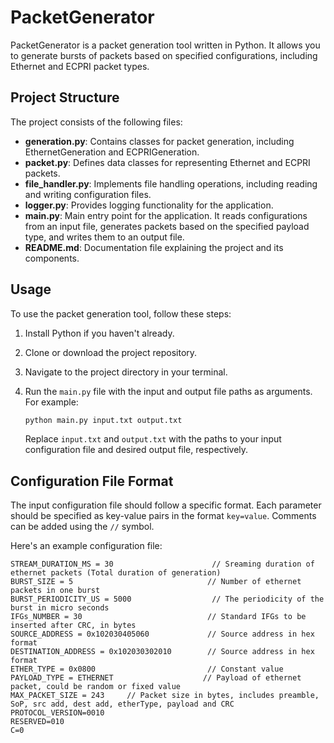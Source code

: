 # PacketGenerator

PacketGenerator is a packet generation tool written in Python. It allows you to generate bursts of packets based on specified configurations, including Ethernet and ECPRI packet types.

## Project Structure

The project consists of the following files:

- **generation.py**: Contains classes for packet generation, including EthernetGeneration and ECPRIGeneration.
- **packet.py**: Defines data classes for representing Ethernet and ECPRI packets.
- **file_handler.py**: Implements file handling operations, including reading and writing configuration files.
- **logger.py**: Provides logging functionality for the application.
- **main.py**: Main entry point for the application. It reads configurations from an input file, generates packets based on the specified payload type, and writes them to an output file.
- **README.md**: Documentation file explaining the project and its components.

## Usage

To use the packet generation tool, follow these steps:

1. Install Python if you haven't already.
2. Clone or download the project repository.
3. Navigate to the project directory in your terminal.
4. Run the `main.py` file with the input and output file paths as arguments. For example:

   ```bash
   python main.py input.txt output.txt
   ```

   Replace `input.txt` and `output.txt` with the paths to your input configuration file and desired output file, respectively.

## Configuration File Format

The input configuration file should follow a specific format. Each parameter should be specified as key-value pairs in the format `key=value`. Comments can be added using the `//` symbol.

Here's an example configuration file:

```plaintext
STREAM_DURATION_MS = 30                      // Sreaming duration of ethernet packets (Total duration of generation)
BURST_SIZE = 5                              // Number of ethernet packets in one burst
BURST_PERIODICITY_US = 5000                  // The periodicity of the burst in micro seconds
IFGs_NUMBER = 30                            // Standard IFGs to be inserted after CRC, in bytes
SOURCE_ADDRESS = 0x102030405060             // Source address in hex format
DESTINATION_ADDRESS = 0x102030302010        // Source address in hex format
ETHER_TYPE = 0x0800                         // Constant value
PAYLOAD_TYPE = ETHERNET                    // Payload of ethernet packet, could be random or fixed value
MAX_PACKET_SIZE = 243     // Packet size in bytes, includes preamble, SoP, src add, dest add, etherType, payload and CRC
PROTOCOL_VERSION=0010
RESERVED=010
C=0




```
